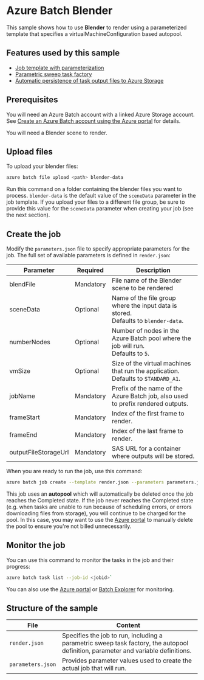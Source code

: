 # Azure Batch Blender

This sample shows how to use **Blender** to render using a parameterized template that specifies a virtualMachineConfiguration based autopool.

## Features used by this sample

* [Job template with parameterization](../../templates.md)
* [Parametric sweep task factory](../../taskFactories.md#parametric-sweep)
* [Automatic persistence of task output files to Azure Storage](../../outputFiles.md)

## Prerequisites

You will need an Azure Batch account with a linked Azure Storage account. See [Create an Azure Batch account using the Azure portal](https://docs.microsoft.com/azure/batch/batch-account-create-portal) for details.

You will need a Blender scene to render.

## Upload files

To upload your blender files:

```bash
azure batch file upload <path> blender-data
```

Run this command on a folder containing the blender files you want to process. `blender-data` is the default value of the `sceneData` parameter in the job template. If you upload your files to a different file group, be sure to provide this value for the `sceneData` parameter when creating your job (see the next section).

## Create the job

Modify the `parameters.json` file to specify appropriate parameters for the job. The full set of available parameters is defined in `render.json`:

| Parameter            | Required  | Description                                                                                 |
| -------------------- | --------- | ------------------------------------------------------------------------------------------- |
| blendFile            | Mandatory | File name of the Blender scene to be rendered                                               |
| sceneData            | Optional  | Name of the file group where the input data is stored. <br/> Defaults to `blender-data`.    |
| numberNodes          | Optional  | Number of nodes in the Azure Batch pool where the job will run. <br/> Defaults to `5`.      |
| vmSize               | Optional  | Size of the virtual machines that run the application. <br/> Defaults to `STANDARD_A1`.     |
| jobName              | Mandatory | Prefix of the name of the Azure Batch job, also used to prefix rendered outputs.            |
| frameStart           | Mandatory | Index of the first frame to render.                                                         |
| frameEnd             | Mandatory | Index of the last frame to render.                                                          |
| outputFileStorageUrl | Mandatory | SAS URL for a container where outputs will be stored.                                       |

When you are ready to run the job, use this command:

```bash
azure batch job create --template render.json --parameters parameters.json
```

This job uses an **autopool** which will automatically be deleted once the job reaches the Completed state. If the job never reaches the Completed state (e.g. when tasks are unable to run because of scheduling errors, or errors downloading files from storage), you will continue to be charged for the pool. In this case, you may want to use the [Azure portal](https://portal.azure.com) to manually delete the pool to ensure you're not billed unnecessarily.

## Monitor the job

You can use this command to monitor the tasks in the job and their progress:
``` bash
azure batch task list --job-id <jobid>`
```
You can also use the [Azure portal](https://portal.azure.com) or [Batch Explorer](https://github.com/Azure/azure-batch-samples/tree/master/CSharp/BatchExplorer) for monitoring.

## Structure of the sample

| File              | Content                                                                                                                           |
| ----------------- | --------------------------------------------------------------------------------------------------------------------------------- |
| `render.json`     | Specifies the job to run, including a parametric sweep task factory, the autopool definition, parameter and variable definitions. |
| `parameters.json` | Provides parameter values used to create the actual job that will run.                                                            |

